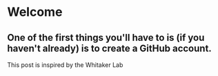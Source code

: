# Welcome


## One of the first things you'll have to is (if you haven't already) is to create a GitHub account.

This post is inspired by the Whitaker Lab 